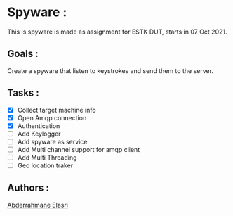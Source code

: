 # Spyware :

This is spyware is made as assignment for ESTK DUT, starts in 07 Oct 2021.

## Goals :

Create a spyware that listen to keystrokes and send them to the server.

## Tasks :

- [x] Collect target machine info
- [x] Open Amqp connection
- [x] Authentication
- [ ] Add Keylogger
- [ ] Add spyware as service
- [ ] Add Multi channel support for amqp client
- [ ] Add Multi Threading
- [ ] Geo location traker

## Authors :

[Abderrahmane Elasri](https://github.com/Abderrahman-byte)
